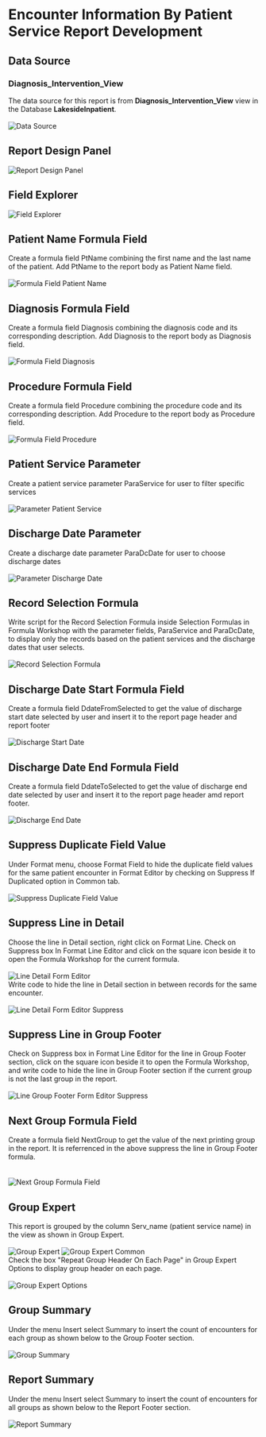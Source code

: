 # Encounter Information By Patient Service Report Development
## Data Source 
### Diagnosis_Intervention_View
The data source for this report is from <b>Diagnosis_Intervention_View</b> view in the Database <b>LakesideInpatient</b>. 
<br><br>![Data Source](images/DatabaseExpert.png)
## Report Design Panel
![Report Design Panel](images/DesignPanel.png)
## Field Explorer
![Field Explorer](images/FieldExplorer.png)
## Patient Name Formula Field
Create a formula field PtName combining the first name and the last name of the patient. Add PtName to the report body as Patient Name field.
<br><br>![Formula Field Patient Name](images/FormulaField_PatientName.png)
## Diagnosis Formula Field
Create a formula field Diagnosis combining the diagnosis code and its corresponding description. Add Diagnosis to the report body as Diagnosis field.
<br><br>![Formula Field Diagnosis](images/FormulaField_Diagnosis.png)
## Procedure Formula Field
Create a formula field Procedure combining the procedure code and its corresponding description. Add Procedure to the report body as Procedure field.
<br><br>![Formula Field Procedure](images/FormulaField_Procedure.png)
## Patient Service Parameter
Create a patient service parameter ParaService for user to filter specific services 
<br><br>![Parameter Patient Service](images/Parameter_Service.png)
## Discharge Date Parameter
Create a discharge date parameter ParaDcDate for user to choose discharge dates
<br><br>![Parameter Discharge Date](images/Parameter_DischargeDate.png)
## Record Selection Formula
Write script for the Record Selection Formula inside Selection Formulas in Formula Workshop with the parameter fields, ParaService and ParaDcDate, to display only the records based on the patient services and the discharge dates that user selects. 
<br><br>![Record Selection Formula](images/RecordSelection.png)
## Discharge Date Start Formula Field
Create a formula field DdateFromSelected to get the value of discharge start date selected by user and insert it to the report page header and report footer
<br><br>![Discharge Start Date](images/FormulaField_DischargeDateFrom.png)
## Discharge Date End Formula Field
Create a formula field DdateToSelected to get the value of discharge end date selected by user and insert it to the report page header amd report footer.
<br><br>![Discharge End Date](images/FormulaField_DischargeDateTo.png)
## Suppress Duplicate Field Value
Under Format menu, choose Format Field to hide the duplicate field values for the same patient encounter in Format Editor by checking on Suppress If Duplicated option in Common tab. 
<br><br>![Suppress Duplicate Field Value](images/FieldFormatEditor.png)
## Suppress Line in Detail
Choose the line in Detail section, right click on Format Line. Check on Suppress box In Format Line Editor and click on the square icon beside it to open the Formula Workshop for the current formula.
<br><br>![Line Detail Form Editor](images/LineDetails_FormatEditor.png)<br>
Write code to hide the line in Detail section in between records for the same encounter.
<br><br>![Line Detail Form Editor Suppress](images/LineDetails_FormatEditor_Suppress.png)
## Suppress Line in Group Footer
Check on Suppress box in Format Line Editor for the line in Group Footer section, click on the square icon beside it to open the Formula Workshop, and write code to hide the line in Group Footer section if the current group is not the last group in the report. 
<br><br>![Line Group Footer Form Editor Suppress](images/LineGroupFooter_FormatEditor_Suppress.png)
## Next Group Formula Field
Create a formula field NextGroup to get the value of the next printing group in the report. It is referrenced in the above suppress the line in Group Footer formula.   
<br><br>![Next Group Formula Field](images/FormulaField_NextGroup.png)
## Group Expert
This report is grouped by the column Serv_name (patient service name) in the view as shown in Group Expert.
<br><br>![Group Expert](images/GroupExpert.png)
![Group Expert Common](images/GroupExpertCommon.png)
<br>Check the box "Repeat Group Header On Each Page" in Group Expert Options to display group header on each page.
<br><br>![Group Expert Options](images/GroupExpertOptions.png)
## Group Summary
Under the menu Insert select Summary to insert the count of encounters for each group as shown below to the Group Footer section.
<br><br>![Group Summary](images/GroupSummary.png)
## Report Summary
Under the menu Insert select Summary to insert the count of encounters for all groups as shown below to the Report Footer section.
<br><br>![Report Summary](images/ReportSummaryInsert.png)
